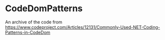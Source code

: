 # CodeDomPatterns
An archive of the code from https://www.codeproject.com/Articles/12131/Commonly-Used-NET-Coding-Patterns-in-CodeDom
